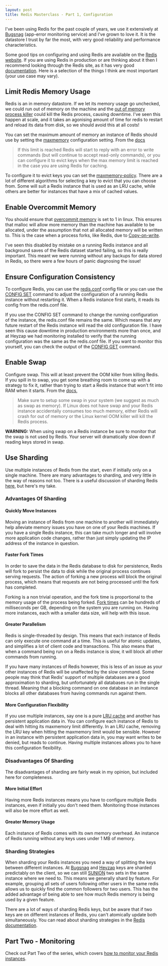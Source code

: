 ```yaml
--- 
layout: post
title: Redis Masterclass - Part 1, Configuration
---
```


I've been using Redis for the past couple of years, we use it extensively at [Bugsnag](https://bugsnag.com) (app-error monitoring service) and I've grown to love it. It is the datastore I trust by far the most, with very good reliability and performance characteristics.

Some good tips on configuring and using Redis are available on the [Redis website](http://redis.io/topics/admin). If you are using Redis in production or are thinking about it then I recommend looking through the Redis site, as it has very good [documentation](http://redis.io/documentation). Here is a selection of the things I think are most important (your use case may vary).

## Limit Redis Memory Usage

Redis is an in memory datastore. If we let its memory usage go unchecked, we could run out of memory on the machine and the [out of memory process killer](http://linux-mm.org/OOM_Killer) could kill the Redis process, causing downtime. I've seen this happen at scale, and it takes an agonising amount of time for redis to restart and reload its data from disk, so we should avoid this at all costs!

You can set the maximum amount of memory an instance of Redis should use by setting the [maxmemory](https://github.com/antirez/redis/blob/2.6/redis.conf#L258) configuration setting. From the [docs](http://redis.io/topics/faq)

> If this limit is reached Redis will start to reply with an error to write commands (but will continue to accept read-only commands), or you can configure it to evict keys when the max memory limit is reached in the case you are using Redis for caching.

To configure it to evict keys you can set the [maxmemory-policy](https://github.com/antirez/redis/blob/2.6/redis.conf#L283). There are a lot of different algorithms for selecting a key to evict that you can choose from. Some will suit a Redis instance that is used as an LRU cache, while others are better for instances that have a mix of cached values.

## Enable Overcommit Memory

You should ensure that [overcommit memory](http://www.redhat.com/magazine/001nov04/features/vm/) is set to 1 in linux. This ensures that malloc will allow more memory than the machine has available to be allocated, under the assumption that not all allocated memory will be written to. This is the case when a process forks, like Redis, due to [Copy-on-write](http://en.wikipedia.org/wiki/Copy-on-write).

I've seen this disabled by mistake on a running Redis instance and all background saves of the Redis dataset started failing, so this is really important. This meant we were running without any backups for data stored in Redis, so there were a few hours of panic diagnosing the issue!

## Ensure Configuration Consistency

To configure Redis, you can use the [redis.conf](https://github.com/antirez/redis/blob/2.6/redis.conf) config file or you can use the [CONFIG SET](http://redis.io/commands/config-set) command to adjust the configuration of a running Redis instance without restarting it. When a Redis instance first starts, it reads its config from the redis.conf file.

If you use the CONFIG SET command to change the running configuration of the instance, the redis.conf file remains the same. Which means that any future restart of the Redis instance will read the old configuration file. I have seen this cause downtime in production environments more than once, and at Heyzap we had monitoring installed to verify that the running configuration was the same as the redis.conf file. If you want to monitor this yourself, you can check the output of the [CONFIG GET](http://redis.io/commands/config-get) command.

## Enable Swap

Configure swap. This will at least prevent the OOM killer from killing Redis. If you spill in to swap, you get some breathing room to come up with a strategy to fix it, rather than trying to start a Redis instance that won't fit into RAM when it starts. From the [docs](http://redis.io/topics/admin),

>Make sure to setup some swap in your system (we suggest as much as swap as memory). If Linux does not have swap and your Redis instance accidentally consumes too much memory, either Redis will crash for out of memory or the Linux kernel OOM killer will kill the Redis process.

**WARNING:** When using swap on a Redis instance be sure to monitor that the swap is not used by Redis. Your server will dramatically slow down if reading keys stored in swap.

## Use Sharding

Use multiple instances of Redis from the start, even if initially only on a single machine. There are many advantages to sharding, and very little in the way of reasons not too. There is a useful discussion of sharding Redis [here](http://oldblog.antirez.com/post/redis-presharding.html), but here's my take.

### Advantages Of Sharding

#### Quickly Move Instances

Moving an instance of Redis from one machine to another will immediately help alleviate memory issues you have on one of your Redis machines. If you have a single Redis instance, this can take much longer and will involve more application code changes, rather than just simply updating the IP address of the instance in question.

#### Faster Fork Times

In order to save the data in the Redis database to disk for persistence, Redis will fork to persist the data to disk while the original process continues serving requests. The action of forking a new process will block the original process, which means that requests are not being processed until the fork has completed.

Forking is a non trivial operation, and the fork time is proportional to the memory usage of the process being forked. [Fork times](http://redis.io/topics/latency) can be hundreds of milliseconds per GB, depending on the system you are running on. Having more instances, each with a smaller data size, will help with this issue.

#### Greater Parallelism

Redis is single-threaded by design. This means that each instance of Redis can only execute one command at a time. This is useful for atomic updates, and simplifies a lot of client code and transactions. This also means that when a command being run on a Redis instance is slow, it will block all other commands from running.

If you have many instances of Redis however, this is less of an issue as your other instances of Redis will be unaffected by the slow command. Some people may think that Redis' support of multiple databases are a good approximation to sharding, but unfortunately all databases run in the single thread. Meaning that a blocking command on one database in an instance blocks all other databases from having commands run against them.

#### More Configuration Flexibility

If you use multiple instances, say one is a pure [LRU cache](http://en.wikipedia.org/wiki/Cache_algorithms#Least_Recently_Used) and another has persistent application data in. You can configure each instance of Redis to deal with hitting its maxmemory limit differently. In an LRU cache, removing the LRU key when hitting the maxmemory limit would be sensible. However in an instance with persistent application data in, you may want writes to be denied, but reads to continue. Having multiple instances allows you to have this configuration flexibility.


### Disadvantages Of Sharding

The disadvantages of sharding are fairly weak in my opinion, but included here for completeness.

#### More Initial Effort

Having more Redis instances means you have to configure multiple Redis instances, even if initially you don't need them. Monitoring those instances will also be more effort as well.

#### Greater Memory Usage

Each instance of Redis comes with its own memory overhead. An instance of Redis running without any keys uses under 1 MB of memory. 

### Sharding Strategies

When sharding your Redis instances you need a way of splitting the keys between different instances. At [Bugsnag](https://bugsnag.com) and [Heyzap](https://heyzap.com) keys are sharded predictably on the client, so we can still [SUNION](http://redis.io/commands/sunion) two sets in the same instance where we need to. This means we generally shard by feature. For example, grouping all sets of users following other users in the same redis allows us to quickly find the common followers for two users. This has the added advantage of being able to see how much Redis memory is being used by a given feature.

There are a lot of ways of sharding Redis keys, but be aware that if two keys are on different instances of Redis, you can't atomically update both simultaneously. You can read about sharding strategies in the [Redis documentation](http://redis.io/topics/partitioning).

## Part Two - Monitoring

Check out Part Two of the series, which covers [how to monitor your Redis instances](/2013/01/22/redis-masterclass-part-two-monitoring-redis/).